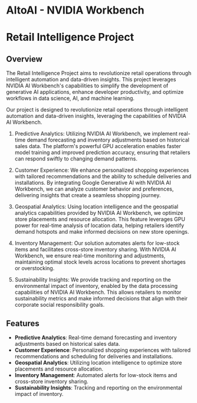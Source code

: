 # AltoAI - NVIDIA Workbench


# Retail Intelligence Project

## Overview
The Retail Intelligence Project aims to revolutionize retail operations through intelligent automation and data-driven insights. This project leverages NVIDIA AI Workbench's capabilities to simplify the development of generative AI applications, enhance developer productivity, and optimize workflows in data science, AI, and machine learning.


Our project is designed to revolutionize retail operations through intelligent automation and data-driven insights, leveraging the capabilities of NVIDIA AI Workbench.

1. Predictive Analytics:
Utilizing NVIDIA AI Workbench, we implement real-time demand forecasting and inventory adjustments based on historical sales data. The platform's powerful GPU acceleration enables faster model training and improved prediction accuracy, ensuring that retailers can respond swiftly to changing demand patterns.

2. Customer Experience:
We enhance personalized shopping experiences with tailored recommendations and the ability to schedule deliveries and installations. By integrating Google Generative AI with NVIDIA AI Workbench, we can analyze customer behavior and preferences, delivering insights that create a seamless shopping journey.

3. Geospatial Analytics:
Using location intelligence and the geospatial analytics capabilities provided by NVIDIA AI Workbench, we optimize store placements and resource allocation. This feature leverages GPU power for real-time analysis of location data, helping retailers identify demand hotspots and make informed decisions on new store openings.

4. Inventory Management:
Our solution automates alerts for low-stock items and facilitates cross-store inventory sharing. With NVIDIA AI Workbench, we ensure real-time monitoring and adjustments, maintaining optimal stock levels across locations to prevent shortages or overstocking.

5. Sustainability Insights:
We provide tracking and reporting on the environmental impact of inventory, enabled by the data processing capabilities of NVIDIA AI Workbench. This allows retailers to monitor sustainability metrics and make informed decisions that align with their corporate social responsibility goals.


## Features
- **Predictive Analytics**: Real-time demand forecasting and inventory adjustments based on historical sales data.
- **Customer Experience**: Personalized shopping experiences with tailored recommendations and scheduling for deliveries and installations.
- **Geospatial Analytics**: Utilizing location intelligence to optimize store placements and resource allocation.
- **Inventory Management**: Automated alerts for low-stock items and cross-store inventory sharing.
- **Sustainability Insights**: Tracking and reporting on the environmental impact of inventory.
